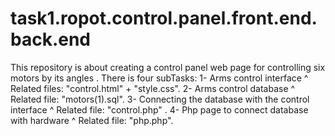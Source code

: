 # task1.ropot.control.panel.front.end.back.end
This repository is about creating a control panel web page for controlling six motors by its angles .
There is four subTasks: 
1- Arms control interface 
^ Related files: "control.html" + "style.css".
2- Arms control database
^ Related file: "motors(1).sql".
3- Connecting the database with the control interface 
^ Related file: "control.php" .
4- Php page to connect database with hardware 
^ Related file: "php.php".
